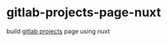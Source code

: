 # gitlab-projects-page-nuxt
build [gitlab projects](https://gitlab.com/explore/projects) page using nuxt

